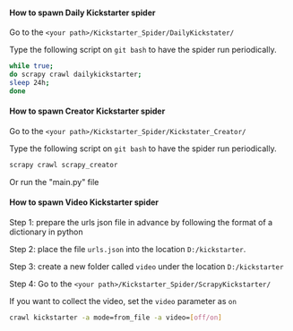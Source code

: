 #### How to spawn Daily Kickstarter spider

Go to the `<your path>/Kickstarter_Spider/DailyKickstater/` 

Type the following script on `git bash` to have the spider run periodically. 

``` bash
while true;
do scrapy crawl dailykickstarter;
sleep 24h;
done
```

#### How to spawn Creator Kickstarter spider

Go to the `<your path>/Kickstarter_Spider/Kickstater_Creator/` 

Type the following script on `git bash` to have the spider run periodically. 

``` bash
scrapy crawl scrapy_creator
```
Or
run the "main.py" file


#### How to spawn Video Kickstarter spider

Step 1: prepare the urls json file in advance by following the format of a dictionary in python

Step 2: place the file `urls.json` into the location `D:/kickstarter`.

Step 3: create a new folder called `video` under the location `D:/kickstarter`

Step 4: Go to the `<your path>/Kickstarter_Spider/ScrapyKickstarter/`

If you want to collect the video, set the `video` parameter as `on`

``` bash
crawl kickstarter -a mode=from_file -a video=[off/on]
```
